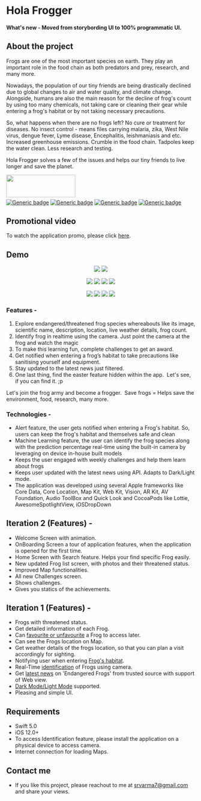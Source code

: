# Hola Frogger

#### What's new - Moved from storybording UI to 100% programmatic UI.

## About the project

Frogs are one of the most important species on earth. They play an important role in the food chain as both predators and prey, research, and many more.

Nowadays, the population of our tiny friends are being drastically declined due to global changes to air and water quality, and climate change. Alongside, humans are also the main reason for the decline of frog's count by using too many chemicals, not taking care or cleaning their gear while entering a frog's habitat or by not taking necessary precautions.

So, what happens when there are no frogs left?
No cure or treatment for diseases. No insect control - means files carrying malaria, zika, West Nile virus, dengue fever, Lyme disease, Encephalitis, leishmaniasis and etc.
Increased greenhouse emissions. Crumble in the food chain. Tadpoles keep the water clean. Less research and testing.

Hola Frogger solves a few of the issues and helps our tiny friends to live longer and save the planet.

<a href="https://apps.apple.com/au/app/hola-frogger/id1541117337"><img src="https://github.com/srvarma7/Hola_Frogger/blob/master/demo/applebadge.png" align="left" height="60" width="184" ></a>
<br><br><br>

[![Generic badge](https://img.shields.io/badge/Swift-5.0-orange.svg)](https://shields.io/) 
[![Generic badge](https://img.shields.io/badge/iOS-13.0+-blue.svg)](https://shields.io/) 
[![Generic badge](https://img.shields.io/badge/Version-1.3-orange.svg)](https://shields.io/) 
[![Generic badge](https://img.shields.io/badge/Platform-iOS-green.svg)](https://shields.io/)

## Promotional video
To watch the application promo, please click [here](https://www.youtube.com/watch?v=eiUdJElxNBA).

## Demo
<div align="center"> 
  
![](demo/1.gif) ![](demo/2.gif) 

![](demo/3.gif) ![](demo/4.gif) ![](demo/5.gif) ![](demo/6.gif) 

![](demo/7.gif) ![](demo/8.gif) ![](demo/9.gif) ![](demo/10.gif)

 </div>

### Features -
1. Explore endangered/threatened frog species whereabouts like its image, scientific name, description, location, live weather details, frog count. 
2. Identify frog in realtime using the camera. Just point the camera at the frog and watch the magic
3. To make this learning fun, complete challenges to get an award. 
4. Get notified when entering a frog’s habitat to take precautions like sanitising yourself and equipment.
5. Stay updated to the latest news just filtered.
6. One last thing, find the easter feature hidden within the app. 
Let's see, if you can find it. ;p

Let's join the frog army and become a frogger. 
Save frogs = Helps save the environment, food, research, many more.

###	Technologies -
-	Alert feature, the user gets notified when entering a Frog's habitat. So, users can keep the frog's habitat and themselves safe and clean
-	Machine Learning feature, the user can identify the frog species along with the prediction percentage real-time using the built-in camera by leveraging on device in-house built models
-	Keeps the user engaged with weekly challenges and help them learn about frogs
-	Keeps user updated with the latest news using API. Adapts to Dark/Light mode.
-	The application was developed using several Apple frameworks like Core Data, Core Location, Map Kit, Web Kit, Vision, AR Kit, AV Foundation, Audio ToolBox and Quick Look and CocoaPods like Lottie, AwesomeSpotlightView, iOSDropDown

## Iteration 2 (Features) -
- Welcome Screen with animation.
- OnBoarding Screen a tour of application features, when the application is opened for the first time.
- Home Screen with Search feature. Helps your find specific Frog easily.
- New updated Frog list screen, with photos and their threatened status.
- Improved Map functionalities.
- All new Challenges screen.
- Shows challenges.
- Gives you statics of the achievements.

## Iteration 1 (Features) - 
- Frogs with threatened status.
- Get detailed information of each Frog.
- Can [favourite or unfavourite](https://youtu.be/KeNd2owf86I) a Frog to access later.
- Can see the Frogs location on Map.
- Get weather details of the frogs location, so that you can plan a visit accordingly for sighting.
- Notifying user when entering [Frog's habitat](https://youtu.be/pcqeEWCkYhM).
- Real-Time [identification](https://youtu.be/SkIn_CO-7fA) of Frogs using camera.
- Get [latest news](https://youtu.be/WPr21odGQsU) on 'Endangered Frogs' from trusted source with support of Web view.
- [Dark Mode/Light Mode](https://youtu.be/vhOirOOohlo) supported.
- Pleasing and simple UI.

## Requirements
- Swift 5.0
- iOS 12.0+ 
- To access Identification feature, please install the application on a physical device to access camera.
- Internet connection for loading Maps.

## Contact me
- If you like this project, please reachout to me at srvarma7@gmail.com and share your views.

